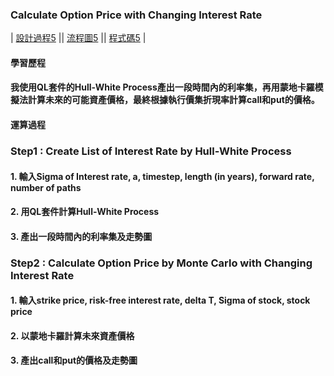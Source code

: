 ### Calculate Option Price with Changing Interest Rate
| [設計過程5][] || [流程圖5][] || [程式碼5][] |

  [設計過程5]:  https://github.com/mengjelee/Financial_Engineering/blob/master/hw4/HW4%E5%AD%B8%E7%BF%92%E6%AD%B7%E7%A8%8B.pdf  "設計過程5"
  [流程圖5]:  https://github.com/mengjelee/Financial_Engineering/blob/master/hw4/HW4%E6%B5%81%E7%A8%8B%E5%9C%96.pdf  "流程圖5"
  [程式碼5]:  https://github.com/mengjelee/Financial_Engineering/blob/master/hw4/hw4.ipynb    "程式碼5"
#### 學習歷程
#### 我使用QL套件的Hull-White Process產出一段時間內的利率集，再用蒙地卡羅模擬法計算未來的可能資產價格，最終根據執行價集折現率計算call和put的價格。

#### 運算過程
### Step1 :  Create List of Interest Rate by Hull-White Process
#### 1.	輸入Sigma of Interest rate, a, timestep, length (in years), forward rate, number of paths
#### 2.	用QL套件計算Hull-White Process
#### 3.	產出一段時間內的利率集及走勢圖
### Step2 : Calculate Option Price by Monte Carlo with Changing Interest Rate
#### 1.	輸入strike price, risk-free interest rate, delta T, Sigma of stock, stock price
#### 2.	以蒙地卡羅計算未來資產價格
#### 3.	產出call和put的價格及走勢圖

